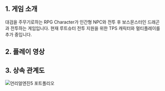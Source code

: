 ## 1. 게임 소개
대검을 주무기로하는 RPG Character가 인간형 NPC와 전투 후 보스몬스터인 드래곤과 전투하는 게임입니다.
현재 루트슈터 전투 지원을 위한 TPS 캐릭터와 멀티플레이를 추가 중입니다.

## 2. 플레이 영상

## 3. 상속 관계도
![언리얼엔진5 포트폴리오](https://github.com/kazzha/SwordOrGun/assets/137769077/bf5431e1-0459-40df-9dfe-a62f7ef9fcab)

